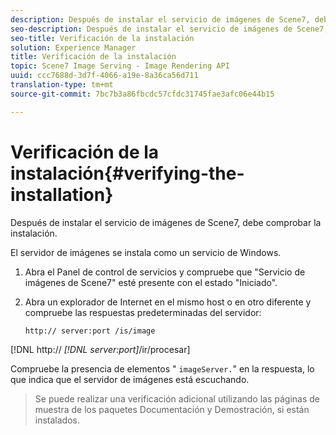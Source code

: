 ```yaml
---
description: Después de instalar el servicio de imágenes de Scene7, debe comprobar la instalación.
seo-description: Después de instalar el servicio de imágenes de Scene7, debe comprobar la instalación.
seo-title: Verificación de la instalación
solution: Experience Manager
title: Verificación de la instalación
topic: Scene7 Image Serving - Image Rendering API
uuid: ccc7688d-3d7f-4066-a19e-8a36ca56d711
translation-type: tm+mt
source-git-commit: 7bc7b3a86fbcdc57cfdc31745fae3afc06e44b15

---
```



# Verificación de la instalación{#verifying-the-installation}

Después de instalar el servicio de imágenes de Scene7, debe comprobar la instalación.

El servidor de imágenes se instala como un servicio de Windows.

1. Abra el Panel de control de servicios y compruebe que &quot;Servicio de imágenes de Scene7&quot; esté presente con el estado &quot;Iniciado&quot;.
1. Abra un explorador de Internet en el mismo host o en otro diferente y compruebe las respuestas predeterminadas del servidor:

   `http:// server:port /is/image`

[!DNL http:// *[!DNL server:port]*/ir/procesar]

Compruebe la presencia de elementos &quot; `imageServer.`&quot; en la respuesta, lo que indica que el servidor de imágenes está escuchando.
>Se puede realizar una verificación adicional utilizando las páginas de muestra de los paquetes Documentación y Demostración, si están instalados.


